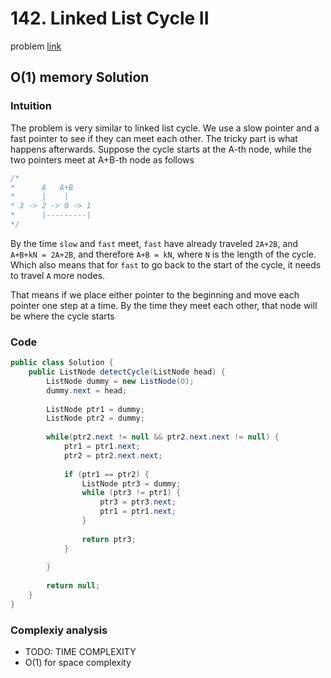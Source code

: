 # 142. Linked List Cycle II
problem [link](https://leetcode.com/problems/linked-list-cycle-ii/)

## O(1) memory Solution
### Intuition
The problem is very similar to linked list cycle. We use a slow pointer and a fast pointer to see if they can meet each other.
The tricky part is what happens afterwards. Suppose the cycle starts at the A-th node, while the two pointers meet at A+B-th node as follows
```java
/*
*      A   A+B
*      |    |   
* 3 -> 2 -> 0 -> 1 
*      |---------|
*/     
```
By the time `slow` and `fast` meet, `fast` have already traveled `2A+2B`, and `A+B+kN = 2A+2B`, and therefore `A+B = kN`, where `N` is the length of the cycle.
Which also means that for `fast` to go back to the start of the cycle, it needs to travel `A` more nodes.

That means if we place either pointer to the beginning and move each pointer one step at a time. By the time they meet each other, that node
will be where the cycle starts

### Code
```java
public class Solution {
    public ListNode detectCycle(ListNode head) {
        ListNode dummy = new ListNode(0);
        dummy.next = head;
        
        ListNode ptr1 = dummy;
        ListNode ptr2 = dummy;
        
        while(ptr2.next != null && ptr2.next.next != null) {
            ptr1 = ptr1.next;
            ptr2 = ptr2.next.next;
            
            if (ptr1 == ptr2) {
                ListNode ptr3 = dummy;
                while (ptr3 != ptr1) {
                    ptr3 = ptr3.next;
                    ptr1 = ptr1.next;
                }
                
                return ptr3;
            }
               
        }
        
        return null;
    }
}
```

### Complexiy analysis
* TODO: TIME COMPLEXITY
* O(1) for space complexity
